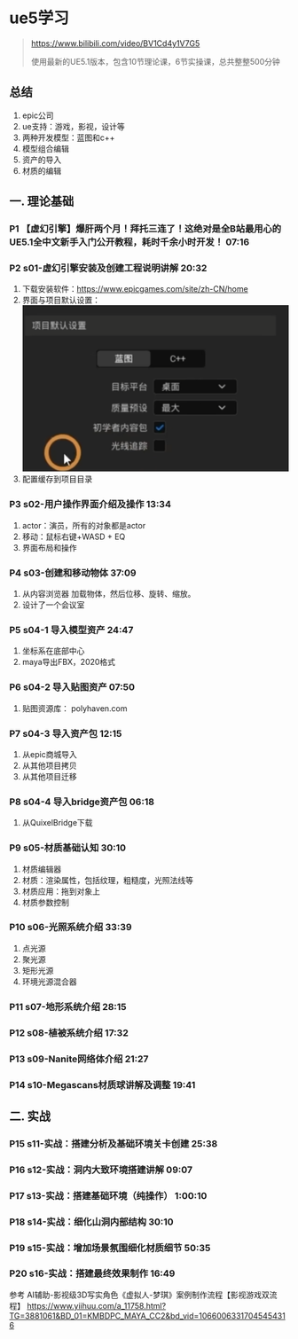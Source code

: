 # ue5学习
> https://www.bilibili.com/video/BV1Cd4y1V7G5
> 
> 使用最新的UE5.1版本，包含10节理论课，6节实操课，总共整整500分钟

## 总结
1. epic公司
2. ue支持：游戏，影视，设计等
3. 两种开发模型：蓝图和c++
4. 模型组合编辑
5. 资产的导入
6. 材质的编辑

## 一. 理论基础
### P1 【虚幻引擎】爆肝两个月！拜托三连了！这绝对是全B站最用心的UE5.1全中文新手入门公开教程，耗时千余小时开发！ 07:16
### P2 s01-虚幻引擎安装及创建工程说明讲解 20:32
1. 下载安装软件：https://www.epicgames.com/site/zh-CN/home
2. 界面与项目默认设置：![img.png](img.png)
3. 配置缓存到项目目录
### P3 s02-用户操作界面介绍及操作 13:34
1. actor：演员，所有的对象都是actor
2. 移动：鼠标右键+WASD + EQ
3. 界面布局和操作
### P4 s03-创建和移动物体 37:09
1. 从内容浏览器 加载物体，然后位移、旋转、缩放。
2. 设计了一个会议室
### P5 s04-1 导入模型资产 24:47
1. 坐标系在底部中心
2. maya导出FBX，2020格式
### P6 s04-2 导入贴图资产 07:50
1. 贴图资源库： polyhaven.com
### P7 s04-3 导入资产包 12:15
1. 从epic商城导入
2. 从其他项目拷贝
3. 从其他项目迁移
### P8 s04-4 导入bridge资产包 06:18
1. 从QuixelBridge下载
### P9 s05-材质基础认知 30:10
1. 材质编辑器
2. 材质：渲染属性，包括纹理，粗糙度，光照法线等
3. 材质应用：拖到对象上
4. 材质参数控制
### P10 s06-光照系统介绍 33:39
1. 点光源
2. 聚光源
3. 矩形光源
4. 环境光源混合器 
### P11 s07-地形系统介绍 28:15
### P12 s08-植被系统介绍 17:32
### P13 s09-Nanite网络体介绍 21:27
### P14 s10-Megascans材质球讲解及调整 19:41
## 二. 实战
### P15 s11-实战：搭建分析及基础环境关卡创建 25:38
### P16 s12-实战：洞内大致环境搭建讲解 09:07
### P17 s13-实战：搭建基础环境（纯操作） 1:00:10
### P18 s14-实战：细化山洞内部结构 30:10
### P19 s15-实战：增加场景氛围细化材质细节 50:35
### P20 s16-实战：搭建最终效果制作 16:49


参考
AI辅助-影视级3D写实角色《虚拟人-梦琪》案例制作流程【影视游戏双流程】
https://www.yiihuu.com/a_11758.html?TG=3881061&BD_01=KMBDPC_MAYA_CC2&bd_vid=10660063317045454316